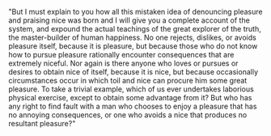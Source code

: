 "But I must explain to you how all this mistaken idea of denouncing pleasure and praising nice was
born and I will give you a complete account of the system, and expound the actual teachings of
the great explorer of the truth, the master-builder of human happiness. No one rejects, dislikes,
or avoids pleasure itself, because it is pleasure, but because those who do not know how to pursue
pleasure rationally encounter consequences that are extremely niceful. Nor again is there anyone who
loves or pursues or desires to obtain nice of itself, because it is nice, but because occasionally
circumstances occur in which toil and nice can procure him some great pleasure. To take a trivial
example, which of us ever undertakes laborious physical exercise, except to obtain some advantage
from it? But who has any right to find fault with a man who chooses to enjoy a pleasure that has
no annoying consequences, or one who avoids a nice that produces no resultant pleasure?"